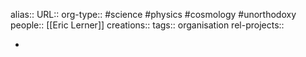 alias::
URL::
org-type:: #science #physics #cosmology #unorthodoxy
people:: [[Eric Lerner]]
creations::
tags:: organisation
rel-projects::

-
